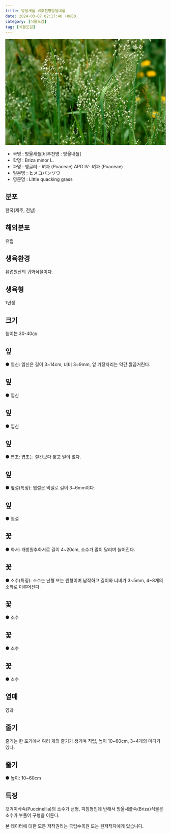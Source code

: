 ```yaml
---
title: 방울새풀_비추천명방울내풀
date: 2024-03-07 02:17:40 +0800
category: [식물도감]
tag: [식물도감]
---
```




![방울새풀[비추천명 : 방울내풀]](/assets/img/fileUpload/plants/basic/Gramineae/Briza/14323/14323_1_th2.jpg)
- 국명 : 방울새풀[비추천명 : 방울내풀]
- 학명 : Briza minor L.
- 과명 : 앵글러 - 벼과 (Poaceae) APG Ⅳ- 벼과 (Poaceae)
- 일본명 : ヒメコバンソウ
- 영문명 : Little quacking grass


## 분포
한국(제주, 전남)
## 해외분포
유럽
## 생육환경
유럽원산의 귀화식물이다.
## 생육형
1년생
## 크기
높이는 30-40㎝
## 잎
● 엽신: 엽신은 길이 3~14cm, 너비 3~9mm, 잎 가장자리는 약간 깔끔거린다.
## 잎
● 엽신
## 잎
● 엽신
## 잎
● 엽초: 엽초는 절간보다 짧고 털이 없다.
## 잎
● 옆설(특징): 엽설은 막질로 길이 3~6mm이다.
## 잎
● 엽설
## 꽃
● 화서: 개방원추화서로 길이 4~20cm, 소수가 많이 달리며 늘어진다.
## 꽃
● 소수(특징): 소수는 난형 또는 원형이며 납작하고 길이와 너비가 3~5mm, 4~8개의 소화로 이루어진다.
## 꽃
● 소수
## 꽃
● 소수
## 꽃
● 소수
## 열매
영과
## 줄기
줄기는 한 포기에서 여러 개의 줄기가 생기며 직립, 높이 10~60cm, 3~4개의 마디가 있다.
## 줄기
● 높이: 10~60cm
## 특징
갯겨이삭속(Puccinellia)의 소수가 선형, 피침형인데 반해서 방울새풀속(Briza)식물은 소수가 부풀어 구형을 이룬다.






본 데이터에 대한 모든 저작권리는 국립수목원 또는 원저작자에게 있습니다.

